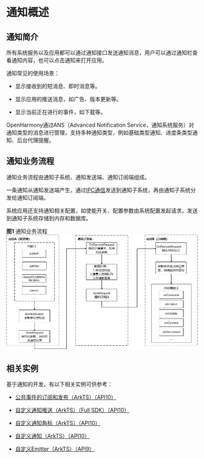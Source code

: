 # 通知概述


## 通知简介

所有系统服务以及应用都可以通过通知接口发送通知消息，用户可以通过通知栏查看通知内容，也可以点击通知来打开应用。

通知常见的使用场景：

- 显示接收到的短消息、即时消息等。

- 显示应用的推送消息，如广告、版本更新等。

- 显示当前正在进行的事件，如下载等。

OpenHarmony通过ANS（Advanced Notification Service，通知系统服务）对通知类型的消息进行管理，支持多种通知类型，例如基础类型通知、进度条类型通知、后台代理提醒。


## 通知业务流程

通知业务流程由通知子系统、通知发送端、通知订阅端组成。

一条通知从通知发送端产生，通过[IPC通信](../connectivity/ipc-rpc-overview.md)发送到通知子系统，再由通知子系统分发给通知订阅端。

系统应用还支持通知相关配置，如使能开关、配置参数由系统配置发起请求，发送到通知子系统存储到内存和数据库。

**图1** 通知业务流程  
![zh-cn_image_0000001466582017](figures/zh-cn_image_0000001466582017.png)

## 相关实例

基于通知的开发，有以下相关实例可供参考：

- [公共事件的订阅和发布（ArkTS）（API10）](https://gitee.com/openharmony/applications_app_samples/tree/monthly_20230815/code/BasicFeature/Notification/CustomCommonEvent)

- [自定义通知推送（ArkTS）（Full SDK）（API10）](https://gitee.com/openharmony/applications_app_samples/tree/monthly_20230815/code/BasicFeature/Notification/CustomNotificationPush)

- [自定义通知角标（ArkTS）（API10）](https://gitee.com/openharmony/applications_app_samples/tree/monthly_20230815/code/BasicFeature/Notification/CustomNotificationBadge)

- [自定义通知（ArkTS）（API10）](https://gitee.com/openharmony/applications_app_samples/tree/monthly_20230815/code/BasicFeature/Notification/CustomNotification)

- [自定义Emitter（ArkTS）（API9）](https://gitee.com/openharmony/applications_app_samples/tree/monthly_20230815/code/BasicFeature/Notification/CustomEmitter)